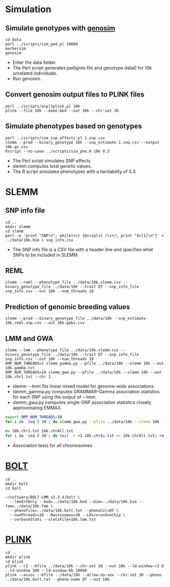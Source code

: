 # Simulation
## Simulate genotypes with [genosim](https://aipl.arsusda.gov/software/genosim/)
```console
cd data
perl ../scripts/sim_ped.pl 10000
markersim
genosim
```
- Enter the data folder.
- The Perl script generates pedigree.file and genotype.data0 for 10k unrelated individuals. 
- Run genosim.
## Convert genosim output files to PLINK files
```console
perl ../scripts/aipl2plink.pl 10k
plink --file 10k --make-bed --out 10k --chr-set 30
```
## Simulate phenotypes based on genotypes
```console
perl ../scripts/sim_snp_effects.pl 1.snp.csv
slemm --pred --binary_genotype 10k --snp_estimate 1.snp.csv --output 10k.gv.csv
Rscript --no-save ../scripts/sim_phe.R 10k 0.3
```
- The Perl script simulates SNP effects.
- slemm computes total genetic values.
- The R script simulates phenotypes with a heritability of 0.3.
# SLEMM
## SNP info file
```console
cd ..
mkdir slemm
cd slemm
perl -e 'print "SNP\n"; while(<>) {@c=split /\s+/; print "$c[1]\n"}' < ../data/10k.bim > snp_info.csv
```
- The SNP info file is a CSV file with a header line and specifies what SNPs to be included in SLEMM.
## REML
```console
slemm --reml --phenotype_file ../data/10k.slemm.csv --binary_genotype_file ../data/10k --trait QT --snp_info_file snp_info.csv --out 10k --num_threads 10
```
## Prediction of genomic breeding values
```console
slemm --pred --binary_genotype_file ../data/10k --snp_estimate 10k.reml.snp.csv --out 10k.gebv.csv
```
## LMM and GWA
```console
slemm --lmm --phenotype_file ../data/10k.slemm.csv --binary_genotype_file ../data/10k --trait QT --snp_info_file snp_info.csv --out 10k --num_threads 10
OMP_NUM_THREADS=1 slemm_gamma.py --pfile ../data/10k --slemm 10k --out 10k.gamma.txt
OMP_NUM_THREADS=10 slemm_gwa.py --pfile ../data/10k --slemm 10k --out 10k.chr1.txt --chr 1
```
- slemm --lmm fits linear mixed model for genome-wide associations.
- slemm_gamma.py computes GRAMMAR-Gamma association statistics for each SNP using the output of --lmm.
- slemm_gwa.py computes single-SNP association statistics closely approximating EMMAX. 

```bash
export OMP_NUM_THREADS=10
for i in `seq 1 30`; do slemm_gwa.py --pfile ../data/10k --slemm 10k --out 10k.chr$i.txt --chr $i; done

mv 10k.chr1.txt 10k.chrAll.txt
for i in `seq 2 30`; do tail -n +2 10k.chr$i.txt >> 10k.chrAll.txt; rm 10k.chr$i.txt; done
```
- Association tests for all chromosomes
# [BOLT](https://alkesgroup.broadinstitute.org/BOLT-LMM/BOLT-LMM_manual.html)
```console
cd ..
mkdir bolt
cd bolt

~/software/BOLT-LMM_v2.3.4/bolt \
  --lmmInfOnly --bed=../data/10k.bed --bim=../data/10k.bim --fam=../data/10k.fam \
  --phenoFile=../data/10k.bolt.txt --phenoCol=QT \
  --numThreads=10 --Nautosomes=30 --LDscoresUseChip \
  --verboseStats --statsFile=10k.lmm.txt
```
# [PLINK](https://www.cog-genomics.org/plink/1.9/)
```console
cd ..
mkdir plink
cd plink
plink --r2 --bfile ../data/10k --chr-set 30 --out 10k --ld-window-r2 0 --ld-window 500 --ld-window-kb 10000
plink --assoc --bfile ../data/10k --allow-no-sex --chr-set 30 --pheno ../data/10k.bolt.txt --pheno-name QT --out 10k
```
